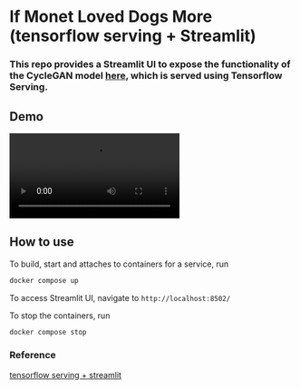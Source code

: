 # If Monet Loved Dogs More (tensorflow serving + Streamlit)

### This repo provides a Streamlit UI to expose the functionality of the CycleGAN model [here](https://github.com/yueying-teng/cycleGAN_if_monet_loved_dogs_more), which is served using Tensorflow Serving.

## Demo

![](CycleGAN_st_demo.mov)

## How to use

To build, start and attaches to containers for a service, run

```bash
docker compose up
```

To access Streamlit UI, navigate to `http://localhost:8502/`

To stop the containers, run

```bash
docker compose stop
```

### Reference

[tensorflow serving + streamlit](https://github.com/alvarobartt/tensorflow-serving-streamlit)

